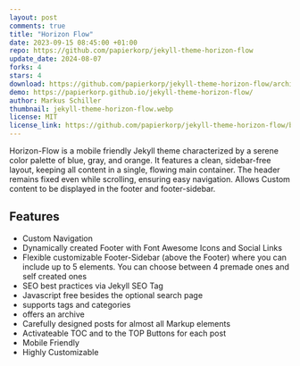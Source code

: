```yaml
---
layout: post
comments: true
title: "Horizon Flow"
date: 2023-09-15 08:45:00 +01:00
repo: https://github.com/papierkorp/jekyll-theme-horizon-flow
update_date: 2024-08-07
forks: 4
stars: 4
download: https://github.com/papierkorp/jekyll-theme-horizon-flow/archive/refs/tags/1.0.3.zip
demo: https://papierkorp.github.io/jekyll-theme-horizon-flow/
author: Markus Schiller
thumbnail: jekyll-theme-horizon-flow.webp
license: MIT
license_link: https://github.com/papierkorp/jekyll-theme-horizon-flow/blob/main/LICENSE.txt
---
```


Horizon-Flow is a mobile friendly Jekyll theme characterized by a serene color palette of blue, gray, and orange. It features a clean, sidebar-free layout, keeping all content in a single, flowing main container. The header remains fixed even while scrolling, ensuring easy navigation. Allows Custom content to be displayed in the footer and footer-sidebar.

## Features

* Custom Navigation
* Dynamically created Footer with Font Awesome Icons and Social Links
* Flexible customizable Footer-Sidebar (above the Footer) where you can include up to 5 elements. You can choose between 4 premade ones and self created ones
* SEO best practices via Jekyll SEO Tag
* Javascript free besides the optional search page
* supports tags and categories
* offers an archive
* Carefully designed posts for almost all Markup elements
* Activateable TOC and to the TOP Buttons for each post
* Mobile Friendly
* Highly Customizable
